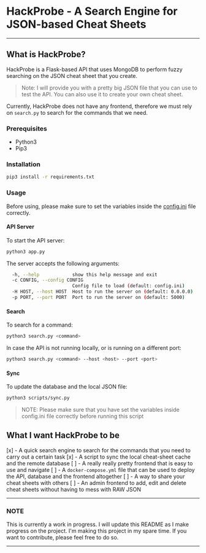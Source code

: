 # HackProbe - A Search Engine for JSON-based Cheat Sheets

---

## What is HackProbe?

HackProbe is a Flask-based API that uses MongoDB to perform fuzzy searching on the JSON cheat sheet that you create.

> Note: I will provide you with a pretty big JSON file that you can use to test the API. You can also use it to create your own cheat sheet.

Currently, HackProbe does not have any frontend, therefore we must rely on `search.py` to search for the commands that we need.

### Prerequisites

- Python3
- Pip3

### Installation

```bash
pip3 install -r requirements.txt
```

### Usage

Before using, please make sure to set the variables inside the [config.ini](config.ini) file correctly.

#### API Server

To start the API server:

```bash
python3 app.py
```

The server accepts the following arguments:

```bash
  -h, --help            show this help message and exit
  -c CONFIG, --config CONFIG
                        Config file to load (default: config.ini)    
  -H HOST, --host HOST  Host to run the server on (default: 0.0.0.0) 
  -p PORT, --port PORT  Port to run the server on (default: 5000)    
```

#### Search

To search for a command:

```bash
python3 search.py <command>
```

In case the API is not running locally, or is running on a different port:

```bash
python3 search.py <command> --host <host> --port <port>
```

#### Sync

To update the database and the local JSON file:

```bash
python3 scripts/sync.py
```

> NOTE: Please make sure that you have set the variables inside config.ini file correctly before running this script

## What I want HackProbe to be

[x] - A quick search engine to search for the commands that you need to carry out a certain task
[x] - A script to sync the local cheat-sheet cache and the remote database
[ ] - A really really pretty frontend that is easy to use and navigate
[ ] - A `docker-compose.yml` file that can be used to deploy the API, database and the frontend altogether
[ ] - A way to share your cheat sheets with others
[ ] - An admin frontend to add, edit and delete cheat sheets without having to mess with RAW JSON

---

### NOTE

This is currently a work in progress. I will update this README as I make progress on the project. I'm making this project in my spare time. If you want to contribute, please feel free to do so.

---

